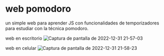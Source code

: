 # web pomodoro
un simple web para aprender JS con funcionalidades de temporizadores para estudiar con la técnica pomodoro.

web en escritorio
![Captura de pantalla de 2022-12-31 21-57-03](https://user-images.githubusercontent.com/107710139/210158451-87649768-7774-4c61-be7e-e08223e024f4.png)


web en celular
![Captura de pantalla de 2022-12-31 21-58-23](https://user-images.githubusercontent.com/107710139/210158467-4cce21f5-8adc-4b55-8b9b-b628e58d2744.png)
